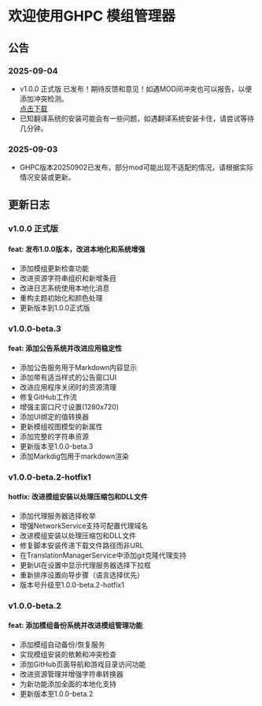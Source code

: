# 欢迎使用GHPC 模组管理器

## 公告

### 2025-09-04

- v1.0.0 正式版 已发布！期待反馈和意见！如遇MOD间冲突也可以报告，以便添加冲突检测。<br>
[点击下载](https://github.com/RoyZ-iwnl/GHPC-Mod-Manager/releases)
- 已知翻译系统的安装可能会有一些问题，如遇翻译系统安装卡住，请尝试等待几分钟。

### 2025-09-03

- GHPC版本20250902已发布，部分mod可能出现不适配的情况，请根据实际情况安装或更新。

## 更新日志

### v1.0.0 正式版

#### feat: 发布1.0.0版本，改进本地化和系统增强
  - 添加模组更新检查功能
  - 改进资源字符串组织和新增条目     
  - 改进日志系统使用本地化消息
  - 重构主题初始化和颜色处理
  - 更新版本到1.0.0正式版

### v1.0.0-beta.3

#### feat: 添加公告系统并改进应用稳定性
- 添加公告服务用于Markdown内容显示
- 添加带有适当样式的公告窗口UI
- 改进应用程序关闭时的资源清理
- 修复GitHub工作流
- 增强主窗口尺寸设置(1280x720)
- 添加UI绑定的值转换器
- 更新模组视图模型的新属性
- 添加完整的字符串资源
- 更新版本至1.0.0-beta.3
- 添加Markdig包用于markdown渲染

### v1.0.0-beta.2-hotfix1

#### hotfix: 改进模组安装以处理压缩包和DLL文件
- 添加代理服务器选择枚举
- 增强NetworkService支持可配置代理域名
- 改进模组安装以处理压缩包和DLL文件
- 修复脚本安装传递下载文件路径而非URL
- 在TranslationManagerService中添加git克隆代理支持
- 更新UI在设置中显示代理服务器选择下拉框
- 重新排序设置向导步骤（语言选择优先）
- 版本号升级至1.0.0-beta.2-hotfix1

### v1.0.0-beta.2

#### feat: 添加模组备份系统并改进模组管理功能
- 添加模组自动备份/恢复服务
- 实现模组安装的依赖和冲突检查
- 添加GitHub页面导航和游戏目录访问功能
- 改进资源管理并增强字符串转换器
- 为新功能添加全面的本地化支持
- 更新版本至1.0.0-beta.2